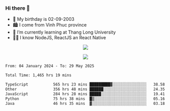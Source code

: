 ### Hi there 👋
- 🎂 My birthday is 02-09-2003
- 🏙️ I come from Vinh Phuc province
- 🌱 I’m currently learning at Thang Long University
- 🧑‍💻 I know NodeJS, ReactJS an React Native
<p align="center"><img src="https://github-readme-stats.vercel.app/api?username=tmquang0209&show_icons=true&theme=gradient"></p>
<p align="center"><img src="https://github-readme-stats.vercel.app/api/top-langs/?username=tmquang0209&hide=scss,css&langs_count=10"></p>
<!--START_SECTION:waka-->

```txt
From: 04 January 2024 - To: 29 May 2025

Total Time: 1,465 hrs 19 mins

TypeScript           565 hrs 23 mins █████████▓░░░░░░░░░░░░░░░   38.58 %
Other                356 hrs 48 mins ██████░░░░░░░░░░░░░░░░░░░   24.35 %
JavaScript           284 hrs 28 mins █████░░░░░░░░░░░░░░░░░░░░   19.41 %
Python               75 hrs 38 mins  █▒░░░░░░░░░░░░░░░░░░░░░░░   05.16 %
Java                 46 hrs 35 mins  ▓░░░░░░░░░░░░░░░░░░░░░░░░   03.18 %
```

<!--END_SECTION:waka-->
